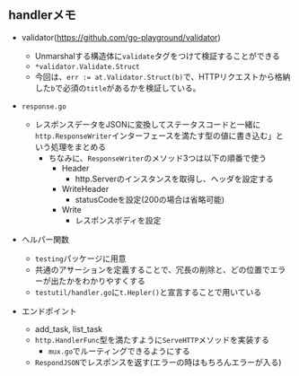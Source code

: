 ## handlerメモ

- validator(https://github.com/go-playground/validator)
    - Unmarshalする構造体に`validate`タグをつけて検証することができる
    - `*validator.Validate.Struct`
    - 今回は、`err := at.Validator.Struct(b)`で、HTTPリクエストから格納した`b`で必須の`title`があるかを検証している。

- `response.go`
    - レスポンスデータをJSONに変換してステータスコードと一緒に`http.ResponseWriter`インターフェースを満たす型の値に書き込む」という処理をまとめる
        - ちなみに、`ResponseWriter`のメソッド3つは以下の順番で使う
            - Header
                - http.Serverのインスタンスを取得し、ヘッダを設定する
            - WriteHeader
                - statusCodeを設定(200の場合は省略可能)
            - Write
                - レスポンスボディを設定

- ヘルパー関数
    - `testing`パッケージに用意
    - 共通のアサーションを定義することで、冗長の削除と、どの位置でエラーが出たかをわかりやすくする
    - `testutil/handler.go`に`t.Hepler()`と宣言することで用いている

- エンドポイント
    - add_task, list_task
    - `http.HandlerFunc`型を満たすように`ServeHTTP`メソッドを実装する
        - `mux.go`でルーティングできるようにする
    - `RespondJSON`でレスポンスを返す(エラーの時はもちろんエラーが入る)

